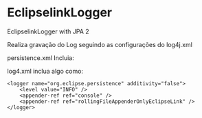 EclipselinkLogger
=================

EclipselinkLogger with JPA 2


Realiza gravação do Log seguindo as configurações do log4j.xml


persistence.xml
	Incluia:
		<property name="eclipselink.logging.logger" value="org.eclipse.persistence.logging.CommonsLoggingSessionLog"/>
		
		
log4.xml
	inclua algo como:
	<appender name="rollingFileAppenderOnlyEclipseLink" class="org.apache.log4j.RollingFileAppender"> 
		<param name="file" value="${log.path}/oauth-EclipseLink-${weblogic.Name}.log" /> 
		<param name="MaxFileSize" value="30MB" /> 
		<param name="MaxBackupIndex" value="50" /> 
		<param name="encoding" value="UTF-8" /> 
		<param name="datePattern" value="'.'yyyy-MM-dd"/> 
		<param name="append" value="true" /> 
		<layout class="org.apache.log4j.PatternLayout"> 
			<param name="ConversionPattern" value="[%d{dd/MM/yyyy HH:mm:ss,SSS}] EclipseLink %p%n %m%n%n" /> 
		</layout> 
	</appender> 
	
	<logger name="org.eclipse.persistence" additivity="false"> 
		<level value="INFO" /> 
		<appender-ref ref="console" />
		<appender-ref ref="rollingFileAppenderOnlyEclipseLink" /> 
	</logger> 